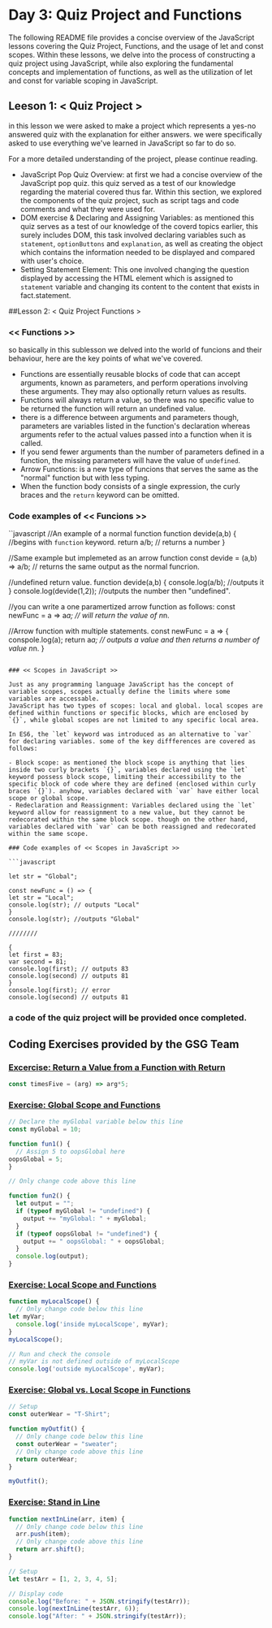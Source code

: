 # Day 3: Quiz Project and Functions 
The following README file provides a concise overview of the JavaScript lessons covering the Quiz Project, Functions, and the usage of let and const scopes. Within these lessons, we delve into the process of constructing a quiz project using JavaScript, while also exploring the fundamental concepts and implementation of functions, as well as the utilization of let and const for variable scoping in JavaScript.

## Leeson 1: < Quiz Project > 

in this lesson we were asked to make a project which represents a yes-no answered quiz with the explanation for either answers.
we were specifically asked to use everything we've learned in JavaScript so far to do so.

For a more detailed understanding of the project, please continue reading.

- JavaScript Pop Quiz Overview: at first we had a concise overview of the JavaScript pop quiz. this quiz served as a test of our knowledge regarding the material covered thus far. Within this section, we explored the components of the quiz project, such as script tags and code comments and what they were used for.
- DOM exercise & Declaring and Assigning Variables: as mentioned this quiz serves as a test of our knowledge of the coverd topics earlier, this surely includes DOM, this task involved declaring variables such as `statement`, `optionButtons` and `explanation`, as well as creating the object which contains the information needed to be displayed and compared with user's choice.
- Setting Statement Element: This one involved changing the question displayed by accessing the HTML element which is assigned to `statement` variable and changing its content to the content that exists in fact.statement.



##Lesson 2: < Quiz Project Functions > 

### << Functions >>

so basically in this sublesson we delved into the world of funcions and their behaviour, here are the key points of what we've covered.

- Functions are essentially reusable blocks of code that can accept arguments, known as parameters, and perform operations involving these arguments. They may also optionally return values as results.
- Functions will always return a value, so there was no specific value to be returned the function will return an undefined value.
- there is a difference between arguments and parameters though, parameters are variables listed in the function's declaration whereas arguments refer to the actual values passed into a function when it is called.
- If you send fewer arguments than the number of parameters defined in a function, the missing parameters will have the value of `undefined`.
- Arrow Functions: is a new type of funcions that serves the same as the "normal" function but with less typing.
- When the function body consists of a single expression, the curly braces and the `return` keyword can be omitted.

### Code examples of << Funcions >>

``javascript
//An example of a normal function
function devide(a,b) { //begins with `function` keyword.
    return a/b; // returns a number
}

//Same example but implemeted as an arrow function
const devide = (a,b) => a/b; // returns the same output as the normal funcrion.

//undefined return value.
function devide(a,b) {
console.log(a/b); //outputs it
}
console.log(devide(1,2)); //outputs the number then "undefined".

//you can write a one paramertized arrow function as follows:
const newFunc = a => a*a; // will return the value of n*n.

//Arrow function with multiple statements.
const newFunc = a => {
conspole.log(a);
return a*a; // outputs a value and then returns a number of value n*n.
}

```

### << Scopes in JavaScript >>

Just as any programming language JavaScript has the concept of variable scopes, scopes actually define the limits where some variables are accessable.
JavaScript has two types of scopes: local and global. local scopes are defined within functions or specific blocks, which are enclosed by `{}`, while global scopes are not limited to any specific local area.

In ES6, the `let` keyword was introduced as an alternative to `var` for declaring variables. some of the key diffferences are covered as follows:

- Block scope: as mentioned the block scope is anything that lies inside two curly brackets `{}`, variables declared using the `let` keyword possess block scope, limiting their accessibility to the specific block of code where they are defined (enclosed within curly braces `{}`). anyhow, variables declared with `var` have either local scope or global scope.
- Redeclaration and Reassignment: Variables declared using the `let` keyword allow for reassignment to a new value, but they cannot be redecorated within the same block scope. though on the other hand, variables declared with `var` can be both reassigned and redecorated within the same scope.

### Code examples of << Scopes in JavaScript >>

```javascript

let str = "Global";

const newFunc = () => {
let str = "Local";
console.log(str); // outputs "Local"
}
console.log(str); //outputs "Global"

////////

{
let first = 83;
var second = 81;
console.log(first); // outputs 83
console.log(second) // outputs 81
}
console.log(first); // error
console.log(second) // outputs 81

```

### a code of the quiz project will be provided once completed.

## Coding Exercises provided by the GSG Team

### [Excercise: Return a Value from a Function with Return](https://www.freecodecamp.org/learn/javascript-algorithms-and-data-structures/basic-javascript/return-a-value-from-a-function-with-return)

```javascript
const timesFive = (arg) => arg*5;
```

### [Exercise: Global Scope and Functions](https://www.freecodecamp.org/learn/javascript-algorithms-and-data-structures/basic-javascript/global-scope-and-functions)

```javascript
// Declare the myGlobal variable below this line
const myGlobal = 10;

function fun1() {
  // Assign 5 to oopsGlobal here
oopsGlobal = 5;
}

// Only change code above this line

function fun2() {
  let output = "";
  if (typeof myGlobal != "undefined") {
    output += "myGlobal: " + myGlobal;
  }
  if (typeof oopsGlobal != "undefined") {
    output += " oopsGlobal: " + oopsGlobal;
  }
  console.log(output);
}
```

### [Exercise: Local Scope and Functions](https://www.freecodecamp.org/learn/javascript-algorithms-and-data-structures/basic-javascript/local-scope-and-functions)

```javascript
function myLocalScope() {
  // Only change code below this line
let myVar;
  console.log('inside myLocalScope', myVar);
}
myLocalScope();

// Run and check the console
// myVar is not defined outside of myLocalScope
console.log('outside myLocalScope', myVar);
```

### [Exercise: Global vs. Local Scope in Functions](https://www.freecodecamp.org/learn/javascript-algorithms-and-data-structures/basic-javascript/global-vs--local-scope-in-functions)

```javascript
// Setup
const outerWear = "T-Shirt";

function myOutfit() {
  // Only change code below this line
  const outerWear = "sweater";
  // Only change code above this line
  return outerWear;
}

myOutfit();
```
### [Exercise: Stand in Line](https://www.freecodecamp.org/learn/javascript-algorithms-and-data-structures/basic-javascript/stand-in-line)

```javascript
function nextInLine(arr, item) {
  // Only change code below this line
  arr.push(item);
  // Only change code above this line
  return arr.shift();
}

// Setup
let testArr = [1, 2, 3, 4, 5];

// Display code
console.log("Before: " + JSON.stringify(testArr));
console.log(nextInLine(testArr, 6));
console.log("After: " + JSON.stringify(testArr));
```



